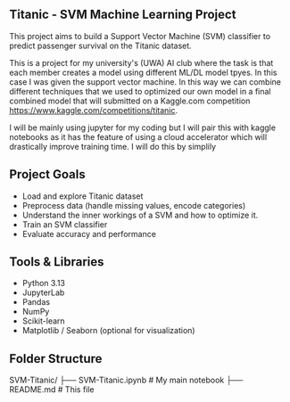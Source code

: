 ## Titanic - SVM Machine Learning Project

This project aims to build a Support Vector Machine (SVM) classifier to predict passenger survival on the Titanic dataset. 

This is a project for my university's (UWA) AI club where the task is that each member creates a model using different ML/DL model tpyes. In this case I was given the support vector machine. In this way we can combine different techniques that we used to optimized our own model in a final combined model that will submitted on a Kaggle.com competition https://www.kaggle.com/competitions/titanic.

I will be mainly using jupyter for my coding but I will pair this with kaggle notebooks as it has the feature of using a cloud accelerator which will drastically improve training time. I will do this by simplily 

## Project Goals

- Load and explore Titanic dataset
- Preprocess data (handle missing values, encode categories)
- Understand the inner workings of a SVM and how to optimize it.
- Train an SVM classifier
- Evaluate accuracy and performance

## Tools & Libraries

- Python 3.13
- JupyterLab
- Pandas
- NumPy
- Scikit-learn
- Matplotlib / Seaborn (optional for visualization)

## Folder Structure
SVM-Titanic/
├── SVM-Titanic.ipynb # My main notebook
├── README.md # This file
